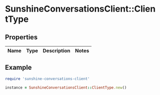# SunshineConversationsClient::ClientType

## Properties

| Name | Type | Description | Notes |
| ---- | ---- | ----------- | ----- |

## Example

```ruby
require 'sunshine-conversations-client'

instance = SunshineConversationsClient::ClientType.new()
```

